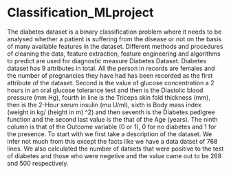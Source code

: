 # Classification_MLproject
 The diabetes dataset is a binary classification problem where it needs to be analysed whether a patient is suffering from the disease or not on the basis of many available features in the dataset. Different methods and procedures of cleaning the data, feature extraction, feature engineering and algorithms to predict are used  for diagnostic measure Diabetes Dataset.
  Diabetes dataset has 9 attributes in total. All the person in records are females and the number of pregnancies they have had has been recorded as the first attribute of the dataset. Second is the value of glucose concentration a 2 hours in an oral glucose tolerance test and then is the Diastolic blood pressure (mm Hg), fourth in line is the Triceps skin fold thickness (mm), then is the 2-Hour serum insulin (mu U/ml), sixth is Body mass index (weight in kg/ (height in m) ^2) and then seventh is the Diabetes pedigree function and the second last value is the that of the Age (years). The ninth column is that of the Outcome variable (0 or 1), 0 for no diabetes and 1 for the presence. To start with we first take a description of the dataset. We infer not much from this except the facts like we have a data datset of 768 lines.  We also calculated the number of datsets that were positive to the test of diabetes and those who were negetive and the value came out to be 268 and 500 respectively.
  
